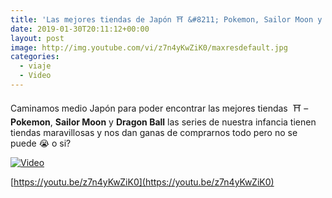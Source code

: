 ```yaml
---
title: 'Las mejores tiendas de Japón ⛩ &#8211; Pokemon, Sailor Moon y Dragon Ball'
date: 2019-01-30T20:11:12+00:00
layout: post
image: http://img.youtube.com/vi/z7n4yKwZiK0/maxresdefault.jpg
categories:
  - viaje
  - Video
---
```

Caminamos medio Japón para poder encontrar las mejores tiendas  ⛩ &#8211; **Pokemon**, **Sailor Moon** y **Dragon Ball** las series de nuestra infancia tienen tiendas maravillosas y nos dan ganas de comprarnos todo pero no se puede 😭 o si?

[![Video](http://img.youtube.com/vi/z7n4yKwZiK0/maxresdefault.jpg)](http://www.youtube.com/watch?v=z7n4yKwZiK0 "Click para ver el video")

[https://youtu.be/z7n4yKwZiK0](https://youtu.be/z7n4yKwZiK0)
